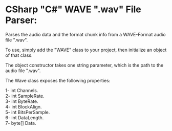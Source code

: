 # CSharp "C#" WAVE ".wav" File Parser:

Parses the audio data and the format chunk info from a WAVE-Format audio file ".wav".

To use, simply add the "WAVE" class to your project, then initialize an object of that class.

The object constructor takes one string parameter, which is the path to the audio file ".wav".

The Wave class exposes the following properties:

1- int Channels.  
2- int SampleRate.  
3- int ByteRate.  
4- int BlockAlign.  
5- int BitsPerSample.  
6- int DataLength.  
7- byte[] Data.  
